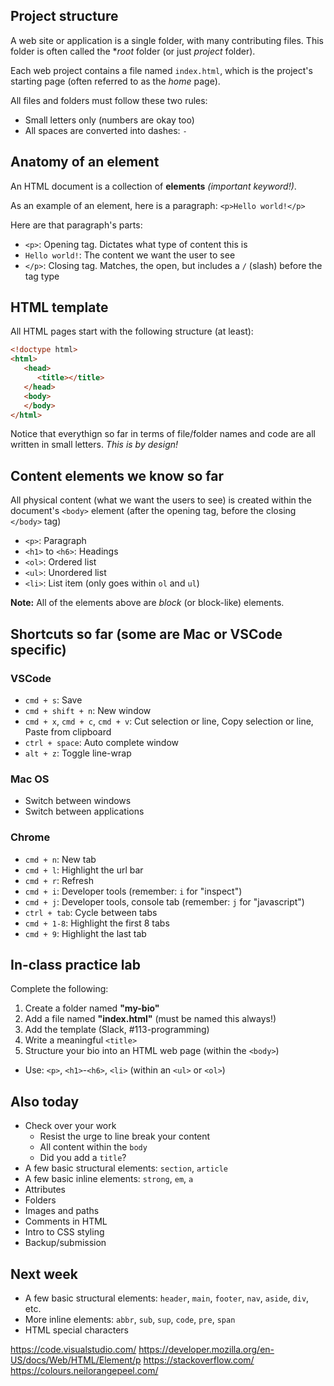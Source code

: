 ## Project structure
A web site or application is a single folder, with many contributing files. This folder is often called the **root* folder (or just *project* folder).

Each web project contains a file named `index.html`, which is the project's starting page (often referred to as the *home* page).

All files and folders must follow these two rules:
- Small letters only (numbers are okay too)
- All spaces are converted into dashes: `-`


## Anatomy of an element
An HTML document is a collection of **elements** *(important keyword!)*. 

As an example of an element, here is a paragraph:
`<p>Hello world!</p>`

Here are that paragraph's parts:
- `<p>`: Opening tag. Dictates what type of content this is
- `Hello world!`: The content we want the user to see
- `</p>`: Closing tag. Matches, the open, but includes a `/` (slash) before the tag type

## HTML template
All HTML pages start with the following structure (at least):

```html
<!doctype html>
<html>
   <head>
      <title></title>
   </head>
   <body>
   </body>
</html>
```

Notice that everythign so far in terms of file/folder names and code are all written in small letters. *This is by design!*


## Content elements we know so far
All physical content (what we want the users to see) is created within the document's `<body>` element (after the opening tag, before the closing `</body>` tag)

- `<p>`: Paragraph
- `<h1>` to `<h6>`: Headings
- `<ol>`: Ordered list
- `<ul>`: Unordered list
- `<li>`: List item (only goes within `ol` and `ul`)

**Note:** All of the elements above are *block* (or block-like) elements.


## Shortcuts so far (some are Mac or VSCode specific)

### VSCode
- `cmd + s`: Save
- `cmd + shift + n`: New window
- `cmd + x`, `cmd + c`, `cmd + v`: Cut selection or line, Copy selection or line, Paste from clipboard
- `ctrl + space`: Auto complete window
- `alt + z`: Toggle line-wrap

### Mac OS
- Switch between windows
- Switch between applications

### Chrome
- `cmd + n`: New tab
- `cmd + l`: Highlight the url bar
- `cmd + r`: Refresh
- `cmd + i`: Developer tools (remember: `i` for "inspect")
- `cmd + j`: Developer tools, console tab (remember: `j` for "javascript")
- `ctrl + tab`: Cycle between tabs
- `cmd + 1-8`: Highlight the first 8 tabs
- `cmd + 9`: Highlight the last tab

## In-class practice lab
Complete the following:

1. Create a folder named **"my-bio"**
1. Add a file named **"index.html"** (must be named this always!)
1. Add the template (Slack, #113-programming)
1. Write a meaningful `<title>`
1. Structure your bio into an HTML web page (within the `<body>`)
  - Use: `<p>`, `<h1>`-`<h6>`, `<li>` (within an `<ul>` or `<ol>`)


## Also today
- Check over your work
  - Resist the urge to line break your content
  - All content within the `body`
  - Did you add a `title`?
- A few basic structural elements: `section`, `article`
- A few basic inline elements: `strong`, `em`, `a`
- Attributes
- Folders
- Images and paths
- Comments in HTML
- Intro to CSS styling
- Backup/submission


## Next week
- A few basic structural elements: `header`, `main`, `footer`, `nav`, `aside`, `div`, etc.
- More inline elements: `abbr`, `sub`, `sup`, `code`, `pre`, `span`
- HTML special characters


https://code.visualstudio.com/
https://developer.mozilla.org/en-US/docs/Web/HTML/Element/p
https://stackoverflow.com/
https://colours.neilorangepeel.com/